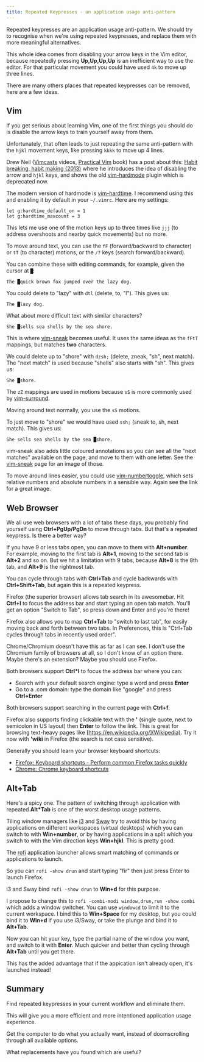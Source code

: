 ```yaml
---
title: Repeated Keypresses - an application usage anti-pattern
---
```


Repeated keypresses are an application usage anti-pattern. We should try to recognise when we're using repeated keypresses, and replace them with more meaningful alternatlves.

This whole idea comes from disabling your arrow keys in the Vim editor, because repeatedly pressing **Up,Up,Up,Up** is an inefficient way to use the editor. For that particular movement you could have used `4k` to move up three lines.

There are many others places that repeated keypresses can be removed, here are a few ideas.

## Vim

If you get serious about learning Vim, one of the first things you should do is disable the arrow keys to train yourself away from them.

Unfortunately, that often leads to just repeating the same anti-pattern with the `hjkl` movement keys, like pressing `kkkk` to move up 4 lines.

Drew Neil ([Vimcasts](http://vimcasts.org/episodes/archive/) videos, [Practical Vim](https://pragprog.com/titles/dnvim2/practical-vim-second-edition/) book) has a post about this: [Habit breaking, habit making (2013)](http://vimcasts.org/blog/2013/02/habit-breaking-habit-making/) where he introduces the idea of disabling the arrow and `hjkl` keys, and shows the old [vim-hardmode](https://github.com/wikitopian/hardmode) plugin which is deprecated now.

The modern version of hardmode is [vim-hardtime](https://github.com/takac/vim-hardtime). I recommend using this and enabling it by default in your `~/.vimrc`. Here are my settings:

```
let g:hardtime_default_on = 1
let g:hardtime_maxcount = 3
```

This lets me use one of the motion keys up to three times like `jjj` (to address overshoots and nearby quick movements) but no more.

To move around text, you can use the `fF` (forward/backward to character) or `tT` (to character) motions, or the `/?` keys (search forward/backward).

You can combine these with editing commands, for example, given the cursor at `█`:

```
The █quick brown fox jumped over the lazy dog.
```

You could delete to "lazy" with `dtl` (delete, to, "l"). This gives us:

```
The █lazy dog.
```

What about more difficult text with similar characters?

```
She █sells sea shells by the sea shore.
```

This is where [vim-sneak](https://github.com/justinmk/vim-sneak) becomes useful. It uses the same ideas as the `fFtT` mappings, but matches **two** characters.

We could delete up to "shore" with `dzsh;` (delete, zneak, "sh", next match). The "next match" is used because "shells" also starts with "sh". This gives us:

```
She █shore.
```

The `zZ` mappings are used in motions because `sS` is more commonly used by [vim-surround](https://github.com/tpope/vim-surround).

Moving around text normally, you use the `sS` motions.

To just move to "shore" we would have used `ssh;` (sneak to, sh, next match). This gives us:

```
She sells sea shells by the sea █shore.
```

vim-sneak also adds little coloured annotations so you can see all the "next matches" available on the page, and move to them with one letter. See the [vim-sneak](https://github.com/justinmk/vim-sneak) page for an image of those.

To move around lines easier, you could use [vim-numbertoggle](https://github.com/jeffkreeftmeijer/vim-numbertoggle), which sets relative numbers and absolute numbers in a sensible way. Again see the link for a great image.

## Web Browser

We all use web browsers with a lot of tabs these days, you probably find yourself using **Ctrl+PgUp/PgDn** to move through tabs. But that's a repeated keypress. Is there a better way?

If you have 9 or less tabs open, you can move to them with **Alt+number**. For example, moving to the first tab is **Alt+1**, moving to the second tab is **Alt+2** and so on. But we hit a limitation with 9 tabs, because **Alt+8** is the 8th tab, and **Alt+9** is the rightmost tab.

You can cycle through tabs with **Ctrl+Tab** and cycle backwards with **Ctrl+Shift+Tab**, but again this is a repeated keypress.

Firefox (the superior browser) allows tab search in its awesomebar. Hit **Ctrl+l** to focus the address bar and start typing an open tab match. You'll get an option "Switch to Tab", so press down and Enter and you're there!

Firefox also allows you to map **Ctrl+Tab** to "switch to last tab", for easily moving back and forth between two tabs. In Preferences, this is "Ctrl+Tab cycles through tabs in recently used order".

Chrome/Chromium doesn't have this as far as I can see. I don't use the Chromium family of browsers at all, so I don't know of an option there. Maybe there's an extension? Maybe you should use Firefox.

Both browsers support **Ctrl*l** to focus the address bar where you can:

* Search with your default search engine: type a word and press **Enter**
* Go to a .com domain: type the domain like "google" and press **Ctrl+Enter**

Both browsers support searching in the current page with **Ctrl+f**.

Firefox also supports finding clickable text with the **'** (single quote, next to semicolon in US layout) then **Enter** to follow the link. This is great for browsing text-heavy pages like [https://en.wikipedia.org/](Wikipedia). Try it now with **'wiki** in Firefox (the search is not case sensitive).

Generally you should learn your browser keyboard shortcuts:

* [Firefox: Keyboard shortcuts - Perform common Firefox tasks quickly](https://support.mozilla.org/en-US/kb/keyboard-shortcuts-perform-firefox-tasks-quickly)
* [Chrome: Chrome keyboard shortcuts](https://support.google.com/chrome/answer/157179)

## Alt+Tab

Here's a spicy one. The pattern of switching through application with repeated **Alt*Tab** is one of the worst desktop usage patterns.

Tiling window managers like [i3](https://i3wm.org/) and [Sway](https://swaywm.org/) try to avoid this by having applications on different workspaces (virtual desktops) which you can switch to with **Win+number**, or by having applications in a split which you switch to with the Vim direction keys **Win+hjkl**. This is pretty good.

The [rofi](https://davatorium.github.io/rofi/) application launcher allows smart matching of commands or applications to launch.

So you can `rofi -show drun` and start typing "fir" then just press Enter to launch Firefox.

i3 and Sway bind `rofi -show drun` to **Win+d** for this purpose.

I propose to change this to `rofi -combi-modi window,drun,run -show combi` which adds a window switcher. You can use `windowcd` to limit it to the current workspace. I bind this to **Win+Space** for my desktop, but you could bind it to **Win+d** if you use i3/Sway, or take the plunge and bind it to **Alt+Tab**.

Now you can hit your key, type the partial name of the window you want, and switch to it with **Enter**. Much quicker and better than cycling through **Alt+Tab** until you get there.

This has the added advantage that if the appication isn't already open, it's launched instead!

## Summary

Find repeated keypresses in your current workflow and eliminate them.

This will give you a more efficient and more intentioned application usage experience.

Get the computer to do what you actually want, instead of doomscrolling through all available options.

What replacements have you found which are useful?

